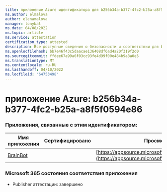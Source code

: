 ```yaml
---
title: приложение Azure идентификатора для b256b34a-b377-4fc2-b25a-a8f5f0594e86
ms.author: elmalova
author: elenamalova
manager: tonybal
ms.date: 04/08/2022
ms.topic: article
ms.service: attestation
certification_type: attested
description: Все доступные сведения о безопасности и соответствии для b256b34a-b377-4fc2-b25a-a8f5f0594e86.
ms.openlocfilehash: bb7e46f43c5daacae136408df6ad4a20f319f2d0
ms.sourcegitcommit: ffdee67a99a6f03cc93fe4d99f00e484b9a8a0e5
ms.translationtype: MT
ms.contentlocale: ru-RU
ms.lasthandoff: 04/10/2022
ms.locfileid: "64753498"
---
```

# <a name="azure-app-id-b256b34a-b377-4fc2-b25a-a8f5f0594e86"></a>приложение Azure: b256b34a-b377-4fc2-b25a-a8f5f0594e86


### <a name="apps-associated-with-this-id"></a>Приложения, связанные с этим идентификатором:
| **Имя приложения** | **Сертифицировано** | **Просмотр в AppSource** |
|--------------|---------------|-----------------------|
| [BrainBot](../forward/WA104381981.md) |  | [https://appsource.microsoft.com/product/office/WA104381981](https://appsource.microsoft.com/product/office/WA104381981) |

### <a name="microsoft-365-app-compliance-status"></a>Microsoft 365 состояния соответствия приложения
- Publisher аттестации: завершено
